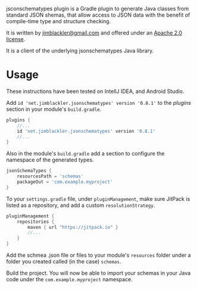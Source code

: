 jsconschematypes plugin is a Gradle plugin to generate Java classes from
standard JSON shemas, that allow access to JSON data with the benefit of
compile-time type and structure checking.

It is written by jimblackler@gmail.com and offered under an
[Apache 2.0 license](https://www.apache.org/licenses/LICENSE-2.0).

It is a client of the underlying jsonschematypes Java library.

# Usage

These instructions have been tested on IntellJ IDEA, and Android Studio.

Add `id 'net.jimblackler.jsonschematypes' version '0.8.1'` to the *plugins*
section in your module's `build.gradle`.

```groovy
plugins {
    //...
    id 'net.jimblackler.jsonschematypes' version '0.8.1'
    //...
}
```

Also in the module's `build.gradle` add a section to configure the namespace of
the generated types.

```groovy
jsonSchemaTypes {
    resourcesPath = 'schemas'
    packageOut = 'com.example.myproject'
}
```

To your `settings.gradle` file, under `pluginManagement`, make sure JitPack is
listed as a repository, and add a custom `resolutionStrategy`.

```groovy
pluginManagement {
    repositories {
        maven { url "https://jitpack.io" }
        //...
    }
}
```

Add the schmea .json file or files to your module's `resources` folder under a
folder you created called (in the case) `schemas`.

Build the project. You will now be able to import your schemas in your Java code
under the `com.example.myproject` namespace.
